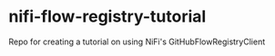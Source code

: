 # nifi-flow-registry-tutorial
Repo for creating a tutorial on using NiFi's GitHubFlowRegistryClient
